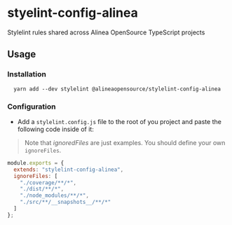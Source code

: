 # styelint-config-alinea

Stylelint rules shared across Alinea OpenSource TypeScript projects

## Usage

### Installation

```shell
  yarn add --dev stylelint @alineaopensource/stylelint-config-alinea
```

### Configuration

- Add a `stylelint.config.js` file to the root of you project and paste the following code inside of it:

> Note that _ignoredFiles_ are just examples. You should define your own `ignoreFiles`.

```javascript
module.exports = {
  extends: "stylelint-config-alinea",
  ignoreFiles: [
    "./coverage/**/*",
    "./dist/**/*",
    "./node_modules/**/*",
    "./src/**/__snapshots__/**/*"
  ]
};
```
